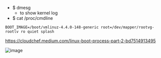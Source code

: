 - $ dmesg
  - to show kernel log
- $ cat /proc/cmdline
````
BOOT_IMAGE=/boot/vmlinuz-4.4.0-148-generic root=/dev/mapper/rootvg-rootlv ro quiet splash
````



https://cloudchef.medium.com/linux-boot-process-part-2-bd7514913495

![image](https://user-images.githubusercontent.com/6143237/150150057-d12f8c86-add1-4239-ab7d-b96aa69154a8.png)
